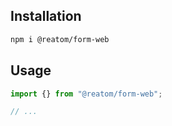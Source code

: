 ## Installation

```sh
npm i @reatom/form-web
```

## Usage

```ts
import {} from "@reatom/form-web";

// ...
```
